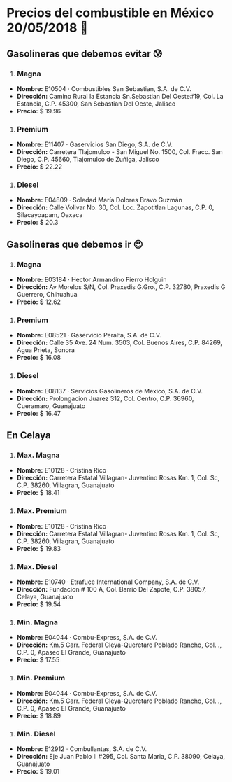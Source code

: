 # Precios del combustible en México 20/05/2018 :car:

## Gasolineras que debemos evitar :cold_sweat:
1. ### Magna
  * **Nombre:** E10504 · Combustibles San Sebastian, S.A. de C.V.
  * **Dirección:** Camino Rural la Estancia Sn.Sebastian Del Oeste#19, Col. La Estancia, C.P. 45300, San Sebastian Del Oeste, Jalisco
  * **Precio:** $ 19.96

1. ### Premium
  * **Nombre:** E11407 · Gaservicios San Diego, S.A. de C.V.
  * **Dirección:** Carretera Tlajomulco - San Miguel No. 1500, Col. Fracc. San Diego, C.P. 45660, Tlajomulco de Zuñiga, Jalisco
  * **Precio:** $ 22.22

1. ### Diesel
  * **Nombre:** E04809 · Soledad María Dolores Bravo Guzmán
  * **Dirección:** Calle Volivar No. 30, Col. Loc. Zapotitlan Lagunas, C.P. 0, Silacayoapam, Oaxaca
  * **Precio:** $ 20.3


## Gasolineras que debemos ir :wink:
1. ### Magna
  * **Nombre:** E03184 · Hector Armandino Fierro Holguin
  * **Dirección:** Av Morelos S/N, Col. Praxedis G.Gro., C.P. 32780, Praxedis G Guerrero, Chihuahua
  * **Precio:** $ 12.62

1. ### Premium
  * **Nombre:** E08521 · Gaservicio Peralta, S.A. de C.V.
  * **Dirección:** Calle 35 Ave. 24 Num. 3503, Col. Buenos Aires, C.P. 84269, Agua Prieta, Sonora
  * **Precio:** $ 16.08

1. ### Diesel
  * **Nombre:** E08137 · Servicios Gasolineros de Mexico, S.A. de C.V.
  * **Dirección:** Prolongacion Juarez 312, Col. Centro, C.P. 36960, Cueramaro, Guanajuato
  * **Precio:** $ 16.47


## En Celaya
1. ### Max. Magna
  * **Nombre:** E10128 · Cristina Rico
  * **Dirección:** Carretera Estatal Villagran- Juventino Rosas Km. 1, Col. Sc, C.P. 38260, Villagran, Guanajuato
  * **Precio:** $ 18.41

1. ### Max. Premium
  * **Nombre:** E10128 · Cristina Rico
  * **Dirección:** Carretera Estatal Villagran- Juventino Rosas Km. 1, Col. Sc, C.P. 38260, Villagran, Guanajuato
  * **Precio:** $ 19.83

1. ### Max. Diesel
  * **Nombre:** E10740 · Etrafuce International Company, S.A. de C.V.
  * **Dirección:** Fundacion # 100 A, Col. Barrio Del Zapote, C.P. 38057, Celaya, Guanajuato
  * **Precio:** $ 19.54

1. ### Min. Magna
  * **Nombre:** E04044 · Combu-Express, S.A. de C.V.
  * **Dirección:** Km.5 Carr. Federal Cleya-Queretaro Poblado Rancho, Col. ., C.P. 0, Apaseo El Grande, Guanajuato
  * **Precio:** $ 17.55

1. ### Min. Premium
  * **Nombre:** E04044 · Combu-Express, S.A. de C.V.
  * **Dirección:** Km.5 Carr. Federal Cleya-Queretaro Poblado Rancho, Col. ., C.P. 0, Apaseo El Grande, Guanajuato
  * **Precio:** $ 18.89

1. ### Min. Diesel
  * **Nombre:** E12912 · Combullantas, S.A. de C.V.
  * **Dirección:** Eje Juan Pablo Ii #295, Col. Santa Maria, C.P. 38090, Celaya, Guanajuato
  * **Precio:** $ 19.01
